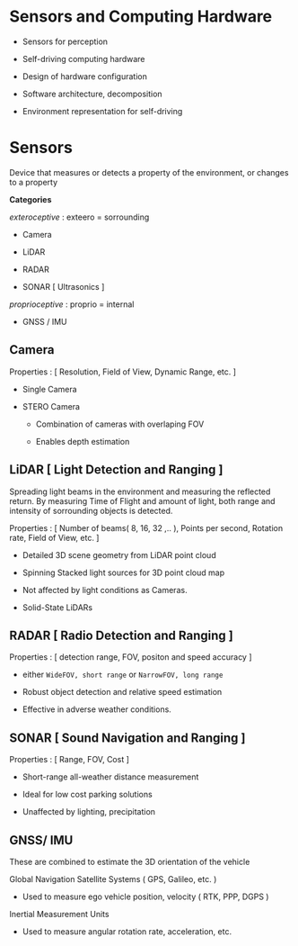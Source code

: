 # Sensors and Computing Hardware

- Sensors for perception

- Self-driving computing hardware

- Design of hardware configuration

- Software architecture, decomposition 

- Environment representation for self-driving

# Sensors

Device that measures or detects a property of the environment, or changes to a property

**Categories**

*exteroceptive* : exteero = sorrounding

- Camera

- LiDAR

- RADAR

- SONAR [ Ultrasonics ]

*proprioceptive* : proprio = internal

- GNSS / IMU

## Camera

Properties : [ Resolution, Field of View, Dynamic Range, etc. ]

- Single Camera

- STERO Camera 
  
  - Combination of cameras with overlaping FOV
  
  - Enables depth estimation

## LiDAR [ Light Detection and Ranging ]

Spreading light beams in the environment and measuring the reflected return. By measuring Time of Flight and amount of light, both range and intensity of sorrounding objects is detected.

Properties :  [ Number of beams( 8, 16, 32 ,.. ), Points per second, Rotation rate, Field of View, etc.  ]

- Detailed 3D scene geometry from LiDAR point cloud

- Spinning Stacked light sources for 3D point cloud map

- Not affected by light conditions as Cameras.

- Solid-State LiDARs

## RADAR [ Radio Detection and Ranging ]

Properties : [ detection range, FOV, positon and speed accuracy ]

- either `WideFOV, short range` or `NarrowFOV, long range`

- Robust object detection and relative speed estimation

- Effective in adverse weather conditions.

## SONAR [ Sound Navigation and Ranging ]

Properties : [ Range, FOV, Cost ]

- Short-range all-weather distance measurement

- Ideal for low cost parking solutions

- Unaffected by lighting, precipitation

## GNSS/ IMU

These are combined to estimate the 3D orientation of the vehicle

Global Navigation Satellite Systems ( GPS, Galileo, etc. )

- Used to measure ego vehicle position, velocity ( RTK, PPP, DGPS )

Inertial Measurement Units

- Used to measure angular rotation rate, acceleration, etc.
